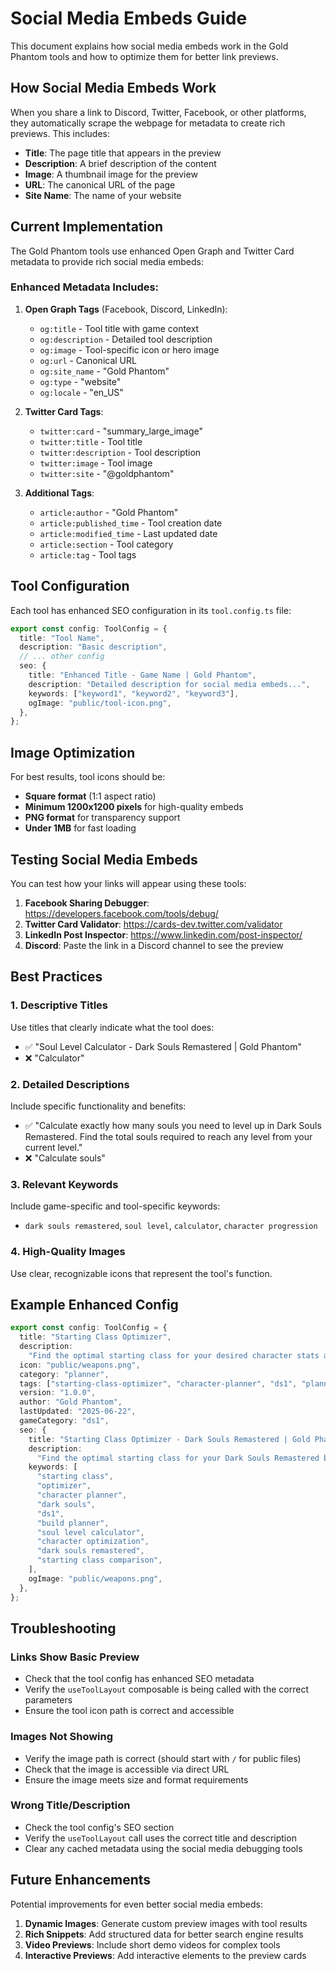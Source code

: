 # Social Media Embeds Guide

This document explains how social media embeds work in the Gold Phantom tools and how to optimize them for better link previews.

## How Social Media Embeds Work

When you share a link to Discord, Twitter, Facebook, or other platforms, they automatically scrape the webpage for metadata to create rich previews. This includes:

- **Title**: The page title that appears in the preview
- **Description**: A brief description of the content
- **Image**: A thumbnail image for the preview
- **URL**: The canonical URL of the page
- **Site Name**: The name of your website

## Current Implementation

The Gold Phantom tools use enhanced Open Graph and Twitter Card metadata to provide rich social media embeds:

### Enhanced Metadata Includes:

1. **Open Graph Tags** (Facebook, Discord, LinkedIn):

   - `og:title` - Tool title with game context
   - `og:description` - Detailed tool description
   - `og:image` - Tool-specific icon or hero image
   - `og:url` - Canonical URL
   - `og:site_name` - "Gold Phantom"
   - `og:type` - "website"
   - `og:locale` - "en_US"

2. **Twitter Card Tags**:

   - `twitter:card` - "summary_large_image"
   - `twitter:title` - Tool title
   - `twitter:description` - Tool description
   - `twitter:image` - Tool image
   - `twitter:site` - "@goldphantom"

3. **Additional Tags**:
   - `article:author` - "Gold Phantom"
   - `article:published_time` - Tool creation date
   - `article:modified_time` - Last updated date
   - `article:section` - Tool category
   - `article:tag` - Tool tags

## Tool Configuration

Each tool has enhanced SEO configuration in its `tool.config.ts` file:

```typescript
export const config: ToolConfig = {
  title: "Tool Name",
  description: "Basic description",
  // ... other config
  seo: {
    title: "Enhanced Title - Game Name | Gold Phantom",
    description: "Detailed description for social media embeds...",
    keywords: ["keyword1", "keyword2", "keyword3"],
    ogImage: "public/tool-icon.png",
  },
};
```

## Image Optimization

For best results, tool icons should be:

- **Square format** (1:1 aspect ratio)
- **Minimum 1200x1200 pixels** for high-quality embeds
- **PNG format** for transparency support
- **Under 1MB** for fast loading

## Testing Social Media Embeds

You can test how your links will appear using these tools:

1. **Facebook Sharing Debugger**: https://developers.facebook.com/tools/debug/
2. **Twitter Card Validator**: https://cards-dev.twitter.com/validator
3. **LinkedIn Post Inspector**: https://www.linkedin.com/post-inspector/
4. **Discord**: Paste the link in a Discord channel to see the preview

## Best Practices

### 1. Descriptive Titles

Use titles that clearly indicate what the tool does:

- ✅ "Soul Level Calculator - Dark Souls Remastered | Gold Phantom"
- ❌ "Calculator"

### 2. Detailed Descriptions

Include specific functionality and benefits:

- ✅ "Calculate exactly how many souls you need to level up in Dark Souls Remastered. Find the total souls required to reach any level from your current level."
- ❌ "Calculate souls"

### 3. Relevant Keywords

Include game-specific and tool-specific keywords:

- `dark souls remastered`, `soul level`, `calculator`, `character progression`

### 4. High-Quality Images

Use clear, recognizable icons that represent the tool's function.

## Example Enhanced Config

```typescript
export const config: ToolConfig = {
  title: "Starting Class Optimizer",
  description:
    "Find the optimal starting class for your desired character stats and equipment",
  icon: "public/weapons.png",
  category: "planner",
  tags: ["starting-class-optimizer", "character-planner", "ds1", "planner"],
  version: "1.0.0",
  author: "Gold Phantom",
  lastUpdated: "2025-06-22",
  gameCategory: "ds1",
  seo: {
    title: "Starting Class Optimizer - Dark Souls Remastered | Gold Phantom",
    description:
      "Find the optimal starting class for your Dark Souls Remastered build. Compare all 10 starting classes and see which one requires the fewest soul levels to reach your desired stats and equipment requirements.",
    keywords: [
      "starting class",
      "optimizer",
      "character planner",
      "dark souls",
      "ds1",
      "build planner",
      "soul level calculator",
      "character optimization",
      "dark souls remastered",
      "starting class comparison",
    ],
    ogImage: "public/weapons.png",
  },
};
```

## Troubleshooting

### Links Show Basic Preview

- Check that the tool config has enhanced SEO metadata
- Verify the `useToolLayout` composable is being called with the correct parameters
- Ensure the tool icon path is correct and accessible

### Images Not Showing

- Verify the image path is correct (should start with `/` for public files)
- Check that the image is accessible via direct URL
- Ensure the image meets size and format requirements

### Wrong Title/Description

- Check the tool config's SEO section
- Verify the `useToolLayout` call uses the correct title and description
- Clear any cached metadata using the social media debugging tools

## Future Enhancements

Potential improvements for even better social media embeds:

1. **Dynamic Images**: Generate custom preview images with tool results
2. **Rich Snippets**: Add structured data for better search engine results
3. **Video Previews**: Include short demo videos for complex tools
4. **Interactive Previews**: Add interactive elements to the preview cards
